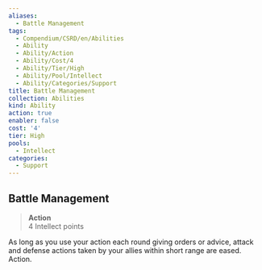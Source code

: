 ```yaml
---
aliases:
  - Battle Management
tags:
  - Compendium/CSRD/en/Abilities
  - Ability
  - Ability/Action
  - Ability/Cost/4
  - Ability/Tier/High
  - Ability/Pool/Intellect
  - Ability/Categories/Support
title: Battle Management
collection: Abilities
kind: Ability
action: true
enabler: false
cost: '4'
tier: High
pools:
  - Intellect
categories:
  - Support
---
```

## Battle Management  
>**Action**  
>4 Intellect points
  
As long as you use your action each round giving orders or advice, attack and defense actions taken by your allies within short range are eased. Action.